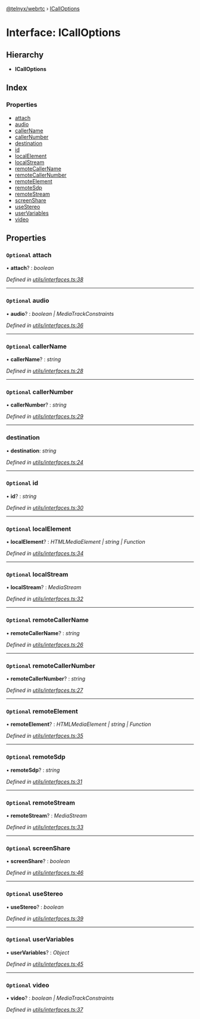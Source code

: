[@telnyx/webrtc](../README.md) › [ICallOptions](icalloptions.md)

# Interface: ICallOptions

## Hierarchy

* **ICallOptions**

## Index

### Properties

* [attach](icalloptions.md#optional-attach)
* [audio](icalloptions.md#optional-audio)
* [callerName](icalloptions.md#optional-callername)
* [callerNumber](icalloptions.md#optional-callernumber)
* [destination](icalloptions.md#destination)
* [id](icalloptions.md#optional-id)
* [localElement](icalloptions.md#optional-localelement)
* [localStream](icalloptions.md#optional-localstream)
* [remoteCallerName](icalloptions.md#optional-remotecallername)
* [remoteCallerNumber](icalloptions.md#optional-remotecallernumber)
* [remoteElement](icalloptions.md#optional-remoteelement)
* [remoteSdp](icalloptions.md#optional-remotesdp)
* [remoteStream](icalloptions.md#optional-remotestream)
* [screenShare](icalloptions.md#optional-screenshare)
* [useStereo](icalloptions.md#optional-usestereo)
* [userVariables](icalloptions.md#optional-uservariables)
* [video](icalloptions.md#optional-video)

## Properties

### `Optional` attach

• **attach**? : *boolean*

*Defined in [utils/interfaces.ts:38](https://github.com/team-telnyx/webrtc/blob/1b602c0/src/utils/interfaces.ts#L38)*

___

### `Optional` audio

• **audio**? : *boolean | MediaTrackConstraints*

*Defined in [utils/interfaces.ts:36](https://github.com/team-telnyx/webrtc/blob/1b602c0/src/utils/interfaces.ts#L36)*

___

### `Optional` callerName

• **callerName**? : *string*

*Defined in [utils/interfaces.ts:28](https://github.com/team-telnyx/webrtc/blob/1b602c0/src/utils/interfaces.ts#L28)*

___

### `Optional` callerNumber

• **callerNumber**? : *string*

*Defined in [utils/interfaces.ts:29](https://github.com/team-telnyx/webrtc/blob/1b602c0/src/utils/interfaces.ts#L29)*

___

###  destination

• **destination**: *string*

*Defined in [utils/interfaces.ts:24](https://github.com/team-telnyx/webrtc/blob/1b602c0/src/utils/interfaces.ts#L24)*

___

### `Optional` id

• **id**? : *string*

*Defined in [utils/interfaces.ts:30](https://github.com/team-telnyx/webrtc/blob/1b602c0/src/utils/interfaces.ts#L30)*

___

### `Optional` localElement

• **localElement**? : *HTMLMediaElement | string | Function*

*Defined in [utils/interfaces.ts:34](https://github.com/team-telnyx/webrtc/blob/1b602c0/src/utils/interfaces.ts#L34)*

___

### `Optional` localStream

• **localStream**? : *MediaStream*

*Defined in [utils/interfaces.ts:32](https://github.com/team-telnyx/webrtc/blob/1b602c0/src/utils/interfaces.ts#L32)*

___

### `Optional` remoteCallerName

• **remoteCallerName**? : *string*

*Defined in [utils/interfaces.ts:26](https://github.com/team-telnyx/webrtc/blob/1b602c0/src/utils/interfaces.ts#L26)*

___

### `Optional` remoteCallerNumber

• **remoteCallerNumber**? : *string*

*Defined in [utils/interfaces.ts:27](https://github.com/team-telnyx/webrtc/blob/1b602c0/src/utils/interfaces.ts#L27)*

___

### `Optional` remoteElement

• **remoteElement**? : *HTMLMediaElement | string | Function*

*Defined in [utils/interfaces.ts:35](https://github.com/team-telnyx/webrtc/blob/1b602c0/src/utils/interfaces.ts#L35)*

___

### `Optional` remoteSdp

• **remoteSdp**? : *string*

*Defined in [utils/interfaces.ts:31](https://github.com/team-telnyx/webrtc/blob/1b602c0/src/utils/interfaces.ts#L31)*

___

### `Optional` remoteStream

• **remoteStream**? : *MediaStream*

*Defined in [utils/interfaces.ts:33](https://github.com/team-telnyx/webrtc/blob/1b602c0/src/utils/interfaces.ts#L33)*

___

### `Optional` screenShare

• **screenShare**? : *boolean*

*Defined in [utils/interfaces.ts:46](https://github.com/team-telnyx/webrtc/blob/1b602c0/src/utils/interfaces.ts#L46)*

___

### `Optional` useStereo

• **useStereo**? : *boolean*

*Defined in [utils/interfaces.ts:39](https://github.com/team-telnyx/webrtc/blob/1b602c0/src/utils/interfaces.ts#L39)*

___

### `Optional` userVariables

• **userVariables**? : *Object*

*Defined in [utils/interfaces.ts:45](https://github.com/team-telnyx/webrtc/blob/1b602c0/src/utils/interfaces.ts#L45)*

___

### `Optional` video

• **video**? : *boolean | MediaTrackConstraints*

*Defined in [utils/interfaces.ts:37](https://github.com/team-telnyx/webrtc/blob/1b602c0/src/utils/interfaces.ts#L37)*
